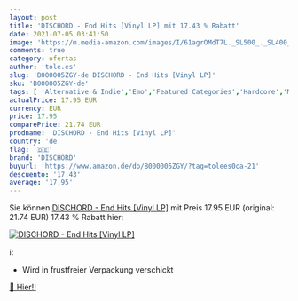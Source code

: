 ```yaml
---
layout: post
title: 'DISCHORD - End Hits [Vinyl LP] mit 17.43 % Rabatt'
date: 2021-07-05 03:41:50
image: 'https://m.media-amazon.com/images/I/61agrOMdT7L._SL500_._SL400_.jpg'
comments: true
category: ofertas
author: 'tole.es'
slug: 'B000005ZGY-de DISCHORD - End Hits [Vinyl LP]'
sku: 'B000005ZGY-de'
tags: [ 'Alternative & Indie','Emo','Featured Categories','Hardcore','Musik Kategorien','Musik-CDs & Vinyl','Punk','Punk & Hardcore','Rock','Rock n Roll','Rock n Roll & Rockabilly','Vinyl','dischord', ]
actualPrice: 17.95 EUR
currency: EUR
price: 17.95
comparePrice: 21.74 EUR
prodname: 'DISCHORD - End Hits [Vinyl LP]'
country: 'de'
flag: '🇩🇪'
brand: 'DISCHORD'
buyurl: 'https://www.amazon.de/dp/B000005ZGY/?tag=tolees0ca-21'
descuento: '17.43'
average: '17.95'
---
```


Sie können [DISCHORD - End Hits [Vinyl LP]](https://www.amazon.de/dp/B000005ZGY/?tag=tolees0ca-21) mit Preis 17.95 EUR (original: 21.74 EUR) 17.43 % Rabatt hier:

[![DISCHORD - End Hits [Vinyl LP]](https://m.media-amazon.com/images/I/61agrOMdT7L._SL500_._SL400_.jpg)](https://www.amazon.de/dp/B000005ZGY/?tag=tolees0ca-21)

ℹ️:

- Wird in frustfreier Verpackung verschickt

[🛒 Hier!!](https://www.amazon.de/dp/B000005ZGY/?tag=tolees0ca-21)
